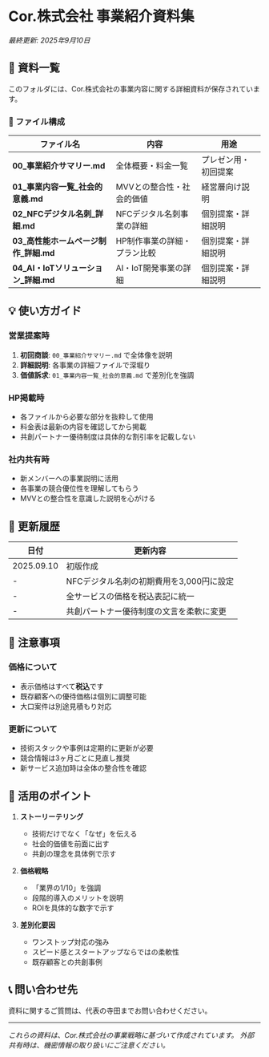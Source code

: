# Cor.株式会社 事業紹介資料集

*最終更新: 2025年9月10日*

## 📁 資料一覧

このフォルダには、Cor.株式会社の事業内容に関する詳細資料が保存されています。

### 📄 ファイル構成

| ファイル名 | 内容 | 用途 |
|-----------|------|------|
| **00_事業紹介サマリー.md** | 全体概要・料金一覧 | プレゼン用・初回提案 |
| **01_事業内容一覧_社会的意義.md** | MVVとの整合性・社会的価値 | 経営層向け説明 |
| **02_NFCデジタル名刺_詳細.md** | NFCデジタル名刺事業の詳細 | 個別提案・詳細説明 |
| **03_高性能ホームページ制作_詳細.md** | HP制作事業の詳細・プラン比較 | 個別提案・詳細説明 |
| **04_AI・IoTソリューション_詳細.md** | AI・IoT開発事業の詳細 | 個別提案・詳細説明 |

## 💡 使い方ガイド

### 営業提案時
1. **初回商談**: `00_事業紹介サマリー.md` で全体像を説明
2. **詳細説明**: 各事業の詳細ファイルで深堀り
3. **価値訴求**: `01_事業内容一覧_社会的意義.md` で差別化を強調

### HP掲載時
- 各ファイルから必要な部分を抜粋して使用
- 料金表は最新の内容を確認してから掲載
- 共創パートナー優待制度は具体的な割引率を記載しない

### 社内共有時
- 新メンバーへの事業説明に活用
- 各事業の競合優位性を理解してもらう
- MVVとの整合性を意識した説明を心がける

## 🔄 更新履歴

| 日付 | 更新内容 |
|------|---------|
| 2025.09.10 | 初版作成 |
| - | NFCデジタル名刺の初期費用を3,000円に設定 |
| - | 全サービスの価格を税込表記に統一 |
| - | 共創パートナー優待制度の文言を柔軟に変更 |

## 📝 注意事項

### 価格について
- 表示価格はすべて**税込**です
- 既存顧客への優待価格は個別に調整可能
- 大口案件は別途見積もり対応

### 更新について
- 技術スタックや事例は定期的に更新が必要
- 競合情報は3ヶ月ごとに見直し推奨
- 新サービス追加時は全体の整合性を確認

## 🎯 活用のポイント

1. **ストーリーテリング**
   - 技術だけでなく「なぜ」を伝える
   - 社会的価値を前面に出す
   - 共創の理念を具体例で示す

2. **価格戦略**
   - 「業界の1/10」を強調
   - 段階的導入のメリットを説明
   - ROIを具体的な数字で示す

3. **差別化要因**
   - ワンストップ対応の強み
   - スピード感とスタートアップならではの柔軟性
   - 既存顧客との共創事例

## 📞 問い合わせ先

資料に関するご質問は、代表の寺田までお問い合わせください。

---

*これらの資料は、Cor.株式会社の事業戦略に基づいて作成されています。*
*外部共有時は、機密情報の取り扱いにご注意ください。*
